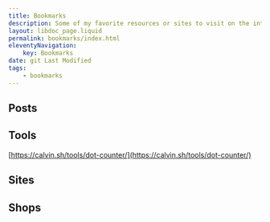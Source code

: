 ```yaml
---
title: Bookmarks
description: Some of my favorite resources or sites to visit on the interwebs
layout: libdoc_page.liquid
permalink: bookmarks/index.html
eleventyNavigation:
    key: Bookmarks
date: git Last Modified
tags:
    - bookmarks
---
```


## Posts

## Tools

[https://calvin.sh/tools/dot-counter/](https://calvin.sh/tools/dot-counter/)

## Sites

## Shops
